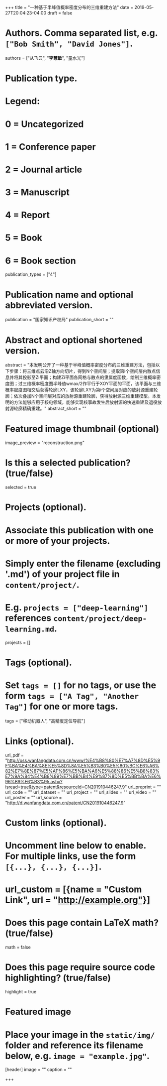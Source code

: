 +++
title = "一种基于半峰值概率密度分布的三维重建方法"
date = 2019-05-27T20:04:23-04:00
draft = false

# Authors. Comma separated list, e.g. `["Bob Smith", "David Jones"]`.
authors = ["从飞云", "**李慧敏**", "童水光"]
# Publication type.
# Legend:
# 0 = Uncategorized
# 1 = Conference paper
# 2 = Journal article
# 3 = Manuscript
# 4 = Report
# 5 = Book
# 6 = Book section
publication_types = ["4"]

# Publication name and optional abbreviated version.
publication = "国家知识产权局"
publication_short = ""

# Abstract and optional shortened version.
abstract = "本发明公开了一种基于半峰值概率密度分布的三维重建方法，包括以下步骤：将三维点云沿Z轴方向切片，得到N个空间层；提取第i个空间层内散点信息并将其投影至Zi平面；构建Zi平面各网格与散点的隶属度函数，绘制三维概率密度图；过三维概率密度图半峰值wmax/2作平行于XOY平面的平面，该平面与三维概率密度图相交后获得轮廓LXY，该轮廓LXY为第i个空间层对应的放射源重建轮廓；依次叠加N个空间层对应的放射源重建轮廓，获得放射源三维重建模型。本发明的方法能够应用于核电领域，能够实现核事故发生后放射源的快速重建及退役放射源轮廓精确重建。"
abstract_short = ""

# Featured image thumbnail (optional)
image_preview = "reconstruction.png"

# Is this a selected publication? (true/false)
selected = true

# Projects (optional).
#   Associate this publication with one or more of your projects.
#   Simply enter the filename (excluding '.md') of your project file in `content/project/`.
#   E.g. `projects = ["deep-learning"]` references `content/project/deep-learning.md`.
projects = []

# Tags (optional).
#   Set `tags = []` for no tags, or use the form `tags = ["A Tag", "Another Tag"]` for one or more tags.
tags = ["移动机器人", "高精度定位导航"]

# Links (optional).
url_pdf = "http://oss.wanfangdata.com.cn/www/%E4%B8%80%E7%A7%8D%E5%9F%BA%E4%BA%8E%E5%8D%8A%E5%B3%B0%E5%80%BC%E6%A6%82%E7%8E%87%E5%AF%86%E5%BA%A6%E5%88%86%E5%B8%83%E7%9A%84%E4%B8%89%E7%BB%B4%E9%87%8D%E5%BB%BA%E6%96%B9%E6%B3%95.ashx?isread=true&type=patent&resourceId=CN201910446247.9"
url_preprint = ""
url_code = ""
url_dataset = ""
url_project = ""
url_slides = ""
url_video = ""
url_poster = ""
url_source = "http://d.wanfangdata.com.cn/patent/CN201910446247.9"

# Custom links (optional).
#   Uncomment line below to enable. For multiple links, use the form `[{...}, {...}, {...}]`.
# url_custom = [{name = "Custom Link", url = "http://example.org"}]

# Does this page contain LaTeX math? (true/false)
math = false

# Does this page require source code highlighting? (true/false)
highlight = true

# Featured image
# Place your image in the `static/img/` folder and reference its filename below, e.g. `image = "example.jpg"`.
[header]
image = ""
caption = ""

+++
